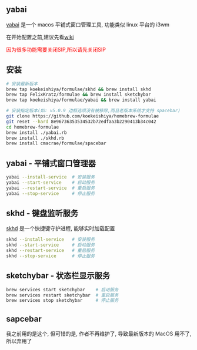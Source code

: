 ## yabai

[yabai](https://github.com/koekeishiya/yabai) 是一个 macos 平铺式窗口管理工具, 功能类似 linux 平台的 i3wm

在开始配置之前,建议先看[wiki](https://github.com/koekeishiya/yabai/wiki)

<span style="color: #ff0000">因为很多功能需要关闭SIP,所以请先关闭SIP</span>

## 安装

```sh
# 安装最新版本
brew tap koekeishiya/formulae/skhd && brew install skhd
brew tap FelixKratz/formulae && brew install sketchybar
brew tap koekeishiya/formulae/yabai && brew install yabai

# 安装指定版本(如: v5.0.9 边框选项没有被移除,而且老版本系统才支持 spacebar)
git clone https://github.com/koekeishiya/homebrew-formulae
git reset --hard 8e96736353534532b72edfaa3b2290413b34c042
cd homebrew-formulae
brew install ./yabai.rb
brew install ./skhd.rb
brew install cmacrae/formulae/spacebar
```

## yabai - 平铺式窗口管理器

```sh
yabai --install-service  # 安装服务
yabai --start-service    # 启动服务
yabai --restart-service  # 重启服务
yabai --stop-service     # 停止服务
```

## skhd - 键盘监听服务

[skhd](https://github.com/koekeishiya/skhd) 是一个快捷键守护进程, 能够实时加载配置

```sh
skhd --install-service   # 安装服务
skhd --start-service     # 启动服务
skhd --restart-service   # 重启服务
skhd --stop-service      # 停止服务
```

## sketchybar - 状态栏显示服务

```sh
brew services start sketchybar    # 启动服务
brew services restart sketchybar  # 重启服务
brew services stop sketchybar     # 停止服务
```

## sapcebar

我之前用的是这个, 但可惜的是, 作者不再维护了, 导致最新版本的 MacOS 用不了, 所以弃用了
